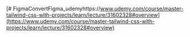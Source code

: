 [# FigmaConvertFigma_udemyhttps://www.udemy.com/course/master-tailwind-css-with-projects/learn/lecture/31602328#overview](https://www.udemy.com/course/master-tailwind-css-with-projects/learn/lecture/31602328#overview)
